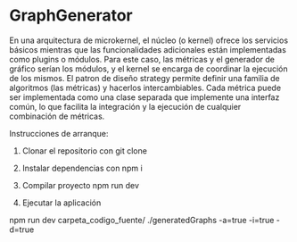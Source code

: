 # GraphGenerator

En una arquitectura de microkernel, el núcleo (o kernel) ofrece los servicios básicos mientras que las funcionalidades adicionales están implementadas como plugins o módulos. Para este caso, las métricas y el generador de gráfico serían los módulos, y el kernel se encarga de coordinar la ejecución de los mismos. El patron de diseño strategy permite definir una familia de algoritmos (las métricas) y hacerlos intercambiables. Cada métrica puede ser implementada como una clase separada que implemente una interfaz común, lo que facilita la integración y la ejecución de cualquier combinación de métricas.

Instrucciones de arranque:

1. Clonar el repositorio con git clone

2. Instalar dependencias con npm i

3. Compilar proyecto npm run dev

4. Ejecutar la aplicación 

npm run dev carpeta_codigo_fuente/ ./generatedGraphs -a=true -i=true -d=true
